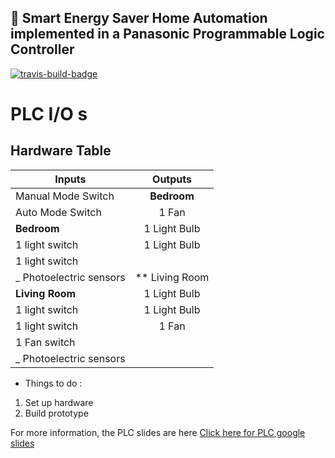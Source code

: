 ## :flags: Smart Energy Saver Home Automation implemented in a Panasonic Programmable Logic Controller 

[![travis-build-badge](https://api.travis-ci.org/himynameisdave/git-labelmaker.svg?branch=master)](https://travis-ci.org/himynameisdave/git-labelmaker) 

# PLC I/O s

## Hardware Table

| Inputs                 | Outputs        | 
| -----------------------|:--------------:|
| Manual Mode Switch     | **Bedroom**    | 
| Auto Mode Switch       | 1 Fan          |   
| **Bedroom**            | 1 Light Bulb   |   
| 1 light switch         | 1 Light Bulb
| 1 light switch         |                |
| _ Photoelectric sensors| ** Living Room |
| **Living Room**        | 1 Light Bulb   |
| 1 light switch         | 1 Light Bulb   |
| 1 light switch         | 1 Fan          |
| 1 Fan switch           |                |
| _ Photoelectric sensors|                |

* Things to do :
1. Set up hardware
2. Build prototype

For more information, the PLC slides are here [Click here for PLC google slides](https://docs.google.com/presentation/d/18wGsaya4rd2FDTnUDjWVF5E1kaSXYDl_URRgFu4NbU8/edit#slide=id.p)
